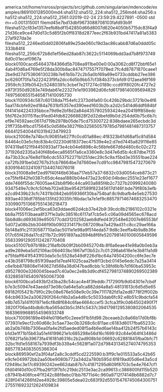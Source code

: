 <xmlheader><filename>america.txt</filename><filepath>/home/nsross/projects/src/github.com/singularian/mdencode/examples/</filepath><filesize>869</filesize><blocksize>100</blocksize><modsize>128</modsize><format>5000</format><filehashlist>md4:sha512:sha512_224:sha512_256</filehashlist><blockhashlist>md4:sha256:sha512:sha512_224:sha512_256</blockhashlist><version>1.0</version><time>2019-02-24 23:59:29.4227891 -0500 std m=+0.001315001</time></xmlheader>
<xmlfile><mdtype>file</mdtype><hashname>md4</hashname><filehashlist>5e7bd13dbf9673088708103fafd93b9f</filehashlist></xmlfile>
<xmlfile><mdtype>file</mdtype><hashname>sha512</hashname><filehashlist>cf83e1357eefb8bdf1542850d66d8007d620e4050b5715dc83f4a921d36ce9ce47d0d13c5d85f2b0ff8318d2877eec2f63b931bd47417a81a538327af927da3e</filehashlist></xmlfile>
<xmlfile><mdtype>file</mdtype><hashname>sha512_224</hashname><filehashlist>6ed0dd02806fa89e25de060c19d3ac86cabb87d6a0ddd05c333b84f4</filehashlist></xmlfile>
<xmlfile><mdtype>file</mdtype><hashname>sha512_256</hashname><filehashlist>c672b8d1ef56ed28ab87c3622c5114069bdd3ad7b8f9737498d0c01ecef0967a</filehashlist></xmlfile>
<xmlblock><mdtype>block</mdtype><id>0</id><blocksize>100</blocksize><hashlist>cacd54643784366d5b708ea911be00e0:00a3062cd8f72bbf65e14ab4f0d6a4769e5f28da300b8ac8474717557f7078ed:7fc4d87871870caee12be9d27d753606130238b7e61b5b72c2b5a0b169a69e0733cddbb27ee386bc6260f70fa7a222423f9fa2dcc6d5b9bb57cf384b373cbfd9:012aea96f1692959cfc33fb0542c52480391c3cbef7e217274c0189c:ccd91f8020fc4727e2e973f350d9283e749dab61e22327e1e1903982d06cfd61</hashlist><modexp>798</modexp><mod>140095694829749756065515465871410095730</mod></xmlblock>
<xmlblock><mdtype>block</mdtype><id>1</id><blocksize>100</blocksize><hashlist>934c587c60138da7f54efc2373d4fa60:0c426b29bdc3721b0e4f65aa174cbfe92ed184a7631bf5357ed390eed1603b2b:a2d2c5414d6ddf684bf0f4141d4224335bbce79d9e2bf8d2a84d4357802593424ea20419ff858edc5fd762e301151fac91ed04fdb822668828f2d32dbefd9b0d:254dd0b75c6b7cef9e74592aec0617d719b2978b05de75cd75300722:838bdaee265ecbdc3d21ff735b4fbcd175645c0d586e3827f6b325650579785d</hashlist><modexp>798</modexp><mod>148148731375766441254004410319423479923</mod></xmlblock>
<xmlblock><mdtype>block</mdtype><id>2</id><blocksize>100</blocksize><hashlist>8e7a74bcfc9085fa6271fc0cd01a88ec:4f8323b61d68af5c81d58484464c03e5cfdc83b4c02230d618373ec47539e4e2:d7ed7445a829116e85974319a6121f94450933af73e4cb04e6898c4c56bfe667d6d480c6c02c272371926d2335a340f48b6eca8565f7a6ce3360e8c3d47e6d5b:4c87dbe7f354a73b33ca76e8d11b6cdc553752271b1251dec29c5c9a:f5bd3e35551bae224ca72fb391be0d2767b31cb78664be7d7660ee7cd91cc984</hashlist><modexp>798</modexp><mod>154732706798309164032410971344074076018</mod></xmlblock>
<xmlblock><mdtype>block</mdtype><id>3</id><blocksize>100</blocksize><hashlist>8a9ef2ed97f40f46b636aa717eb57a37:6832c03d0054ceb873c21ce75fef842fe0387c65dc4eaa1880b04e473a23c60d:04bdec2551e23ef1677dde7466f55dc76005ae42bb8f96c44ca903a885f4b2c7327b209992400809347549e7c9cfc50feb702e83be9542f589f82345617d146f:bde79f80b3efba2cd9439b23cfc74311b0842eb959366f30ba754baf:8c9dbafb4e5eb27530893ae4036df785bb135fd23035fc16bdac1a7e1ef9c885</hashlist><modexp>797</modexp><mod>146746832534703309907513667551436218473</mod></xmlblock>
<xmlblock><mdtype>block</mdtype><id>4</id><blocksize>100</blocksize><hashlist>6ec2ef5bca63d3ddaed62d4cb37e42b9:39cdc8b2186102c0321ebb8a7f55113baea8f37f1e3a9c38516c6117af7cb5e5:c06a09d4565ec678acd5bb8d8cd693639e950577cdd31202582aeb8dfed43f2548e62007e86553bf5d072a08b2bb3046f90b0902314179c087209ba7a429ad31:c8cc29ae166a5b148a91c21130587710a0ac5011e1e98a9f514eda57:9d8c3eeffa4b9a8b36e017c65f426da17cd211b72c9951897aa2694b8f6fe520</hashlist><modexp>798</modexp><mod>140100605849596358339912905112428770408</mod></xmlblock>
<xmlblock><mdtype>block</mdtype><id>5</id><blocksize>100</blocksize><hashlist>7b97b188c216afb0b09f2bb09452704b:8f6a6eae41e98a0b0eb3aad9e269eba5d12106ac06d403bc1867af13b52c7c01:296ab616e1e3b811a1d9e75fdaff641f5431f03da5c5c5528a549df226d1bc64a74504200cc6fe3ec7ee43b3581798c851f39aad1d7eaf41025caa2fe8f13cbd:0145e6edc7a25a3414c6e1bb878808e1140627d568a38d047bad8cbb:1c38fd6b1b7d160ba53953cd9527800e3260045bead7c40a0ec2e8b3d9cdf452</hashlist><modexp>798</modexp><mod>137489026950238963288597454097850067308</mod></xmlblock>
<xmlblock><mdtype>block</mdtype><id>6</id><blocksize>100</blocksize><hashlist>bca5493bf2d3ba28c54cac4e4f3feddb:717290fb9d04301e7cbdfb7e3c50947e43aedd73e08c0a64e5a1ca882dd4a8a5:48131613c6d5d5e6569182f05421b79f0c29c08e676e508e9c0c39e7111782fd1a2ed8778f2ff002b64cb9633e2a306290f264cf4b2a5a4d8c5c5033dab6fc92:e8b51c9bdcfa54e8b7d57a141f01971e6cf8d8f684c6fae4664ccef5:3cfca3f9c0d64502490f7f3820f706ad4bdb8cfba565dd3b5c3f41c5437c3941</hashlist><modexp>798</modexp><mod>129538080206453516839699688554596933748</mod></xmlblock>
<xmlblock><mdtype>block</mdtype><id>7</id><blocksize>100</blocksize><hashlist>96189e494fe0196ef0c2eee5f1b5fd98:2bceaeb2c8a66b17d0bf8b073931e9ecf2c60d68c3c5ae73ec0b3268c6c811ae:c6183d6017fba65233cab2a0b748b7306ea0fa4e2fd5aeded08f5a4b6ed6ae14ba412b24f57b6143cb1d3e1f71b15b63a51ef4199621e1c685298e56d16c1699:92c84e064f43486d07682f1a5b39673fa416181d6316c2b2ad908b1d:06692c62881845fba0bfc7132bc1fd1e558167a7939df3b339a4c5628f1a072d</hashlist><modexp>798</modexp><mod>43134527407479535388577834083505366304</mod></xmlblock>
<xmlblock><mdtype>block</mdtype><id>8</id><blocksize>69</blocksize><hashlist>590ef2a3f04af2a8c3cddf5cd2225590:b3ff9c1e015533a5c42b65e9cfe049972bb2aa50be9080b772a34d2a780b595d:6f819ad05d6e43a5cdf2949bc3e17c69390242ee662dab87b7c41871295d609f8703c5e4e7647cf10fd04f40d10c07fba26f13f7b1c219dc2513e3ac2ca99613:c386800fd115b520c87941b406fce4f1f242c88f8ebc01bb76711d4c:960a9712f74148b6882d7c7428f0414266fd2ee4928c39805e5dea02c683f92d</hashlist><modexp>550</modexp><mod>154767450643007512755116923212624109834</mod></xmlblock>
